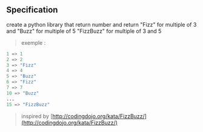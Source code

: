 ## Specification


create a python library that return number and return "Fizz" for multiple of 3 and "Buzz" for multiple of 5
"FizzBuzz" for multiple of 3 and 5


> exemple :

```s
1 => 1
2 => 2
3 => "Fizz"
4 => 4
5 => "Buzz"
6 => "Fizz"
7 => 7
10 => "Buzz"
...
15 => "FizzBuzz"
```


> inspired by [http://codingdojo.org/kata/FizzBuzz/](http://codingdojo.org/kata/FizzBuzz/)